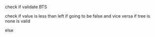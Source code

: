 check if validate BTS

check if value is less than left if going to be false and vice versa
if tree is none is valid

else 